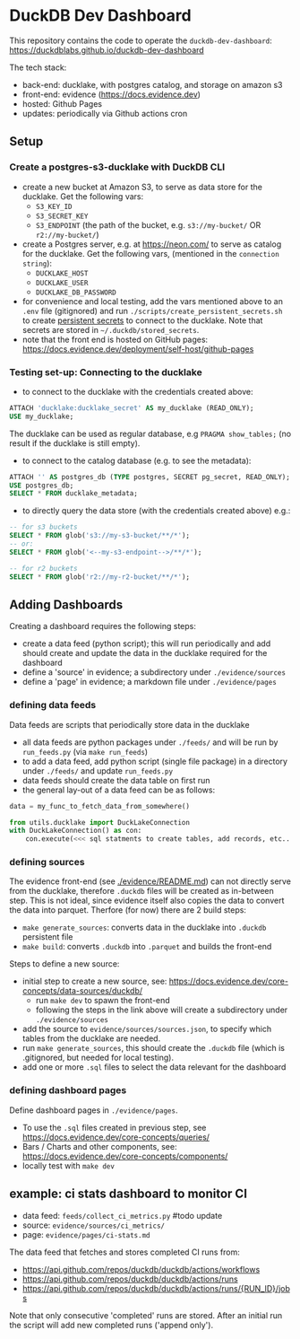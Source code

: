 # DuckDB Dev Dashboard
This repository contains the code to operate the `duckdb-dev-dashboard`:
https://duckdblabs.github.io/duckdb-dev-dashboard

The tech stack:
- back-end: ducklake, with postgres catalog, and storage on amazon s3
- front-end: evidence (https://docs.evidence.dev)
- hosted: Github Pages
- updates: periodically via Github actions cron

## Setup

### Create a postgres-s3-ducklake with DuckDB CLI
- create a new bucket at Amazon S3, to serve as data store for the ducklake. Get the following vars:
    - `S3_KEY_ID`
    - `S3_SECRET_KEY`
    - `S3_ENDPOINT` (the path of the bucket, e.g. `s3://my-bucket/` OR `r2://my-bucket/`)
- create a Postgres server, e.g. at https://neon.com/ to serve as catalog for the ducklake. Get the following vars, (mentioned in the `connection string`):
    - `DUCKLAKE_HOST`
    - `DUCKLAKE_USER`
    - `DUCKLAKE_DB_PASSWORD`
- for convenience and local testing, add the vars mentioned above to an `.env` file (gitignored) and run `./scripts/create_persistent_secrets.sh` to create [persistent secrets](https://duckdb.org/docs/stable/configuration/secrets_manager) to connect to the ducklake. Note that secrets are stored in `~/.duckdb/stored_secrets`.
- note that the front end is hosted on GitHub pages: https://docs.evidence.dev/deployment/self-host/github-pages

### Testing set-up: Connecting to the ducklake
- to connect to the ducklake with the credentials created above:
```sql
ATTACH 'ducklake:ducklake_secret' AS my_ducklake (READ_ONLY);
USE my_ducklake;
```
The ducklake can be used as regular database, e.g `PRAGMA show_tables;` (no result if the ducklake is still empty).

- to connect to the catalog database (e.g. to see the metadata):
```sql
ATTACH '' AS postgres_db (TYPE postgres, SECRET pg_secret, READ_ONLY);
USE postgres_db;
SELECT * FROM ducklake_metadata;
```

- to directly query the data store (with the credentials created above) e.g.:
```sql
-- for s3 buckets
SELECT * FROM glob('s3://my-s3-bucket/**/*');
-- or:
SELECT * FROM glob('<--my-s3-endpoint-->/**/*');

-- for r2 buckets
SELECT * FROM glob('r2://my-r2-bucket/**/*');
```

## Adding Dashboards
Creating a dashboard requires the following steps:
- create a data feed (python script); this will run periodically and add should create and update the data in the ducklake required for the dashboard
- define a 'source' in evidence; a subdirectory under `./evidence/sources`
- define a 'page' in evidence; a markdown file under `./evidence/pages`

### defining data feeds
Data feeds are scripts that periodically store data in the ducklake
- all data feeds are python packages under `./feeds/` and will be run by `run_feeds.py` (via `make run_feeds`)
- to add a data feed, add python script (single file package) in a directory under `./feeds/` and update `run_feeds.py`
- data feeds should create the data table on first run
- the general lay-out of a data feed can be as follows:
```python
data = my_func_to_fetch_data_from_somewhere()

from utils.ducklake import DuckLakeConnection
with DuckLakeConnection() as con:
    con.execute(<<< sql statments to create tables, add records, etc... >>>)
```

### defining sources
The evidence front-end (see [./evidence/README.md](/evidence/README.md)) can not directly serve from the ducklake, therefore `.duckdb` files will be created as in-between step.
This is not ideal, since evidence itself also copies the data to convert the data into parquet.
Therfore (for now) there are 2 build steps:
- `make generate_sources`:  converts data in the ducklake into `.duckdb` persistent file
- `make build`: converts `.duckdb` into `.parquet` and builds the front-end

Steps to define a new source:
- initial step to create a new source, see: https://docs.evidence.dev/core-concepts/data-sources/duckdb/
    - run `make dev` to spawn the front-end
    - following the steps in the link above will create a subdirectory under `./evidence/sources`
- add the source to `evidence/sources/sources.json`, to specify which tables from the ducklake are needed.
- run `make generate_sources`, this should create the `.duckdb` file (which is .gitignored, but needed for local testing).
- add one or more `.sql` files to select the data relevant for the dashboard


### defining dashboard pages
Define dashboard pages in `./evidence/pages`.
- To use the `.sql` files created in previous step, see https://docs.evidence.dev/core-concepts/queries/
- Bars / Charts and other components, see: https://docs.evidence.dev/core-concepts/components/
- locally test with `make dev`

## example: ci stats dashboard to monitor CI
- data feed: `feeds/collect_ci_metrics.py` #todo update
- source: `evidence/sources/ci_metrics/`
- page: `evidence/pages/ci-stats.md`

The data feed that fetches and stores completed CI runs from:
- https://api.github.com/repos/duckdb/duckdb/actions/workflows
- https://api.github.com/repos/duckdb/duckdb/actions/runs
- https://api.github.com/repos/duckdb/duckdb/actions/runs/{RUN_ID}/jobs

Note that only consecutive 'completed' runs are stored.
After an initial run the script will add new completed runs ('append only').
